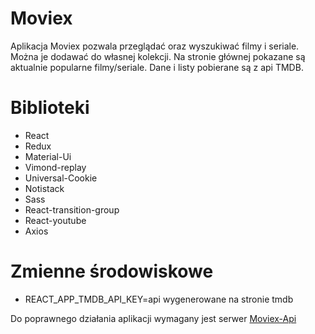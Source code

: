 # Moviex

Aplikacja Moviex pozwala przeglądać oraz wyszukiwać filmy i seriale. Można je dodawać do własnej kolekcji. Na stronie głównej pokazane są aktualnie popularne filmy/seriale. Dane i listy pobierane są z api TMDB.

# Biblioteki
- React
- Redux
- Material-Ui
- Vimond-replay
- Universal-Cookie
- Notistack
- Sass
- React-transition-group
- React-youtube
- Axios

# Zmienne środowiskowe

- REACT_APP_TMDB_API_KEY=api wygenerowane na stronie tmdb

Do poprawnego działania aplikacji wymagany jest serwer [Moviex-Api](https://github.com/Spyszo/moviex-api)
